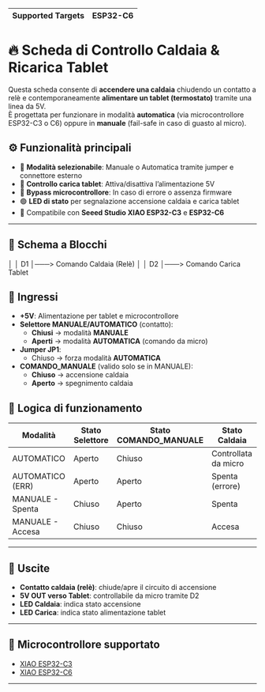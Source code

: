 | Supported Targets | ESP32-C6 |
| ----------------- | -------- |

# 🔥 Scheda di Controllo Caldaia & Ricarica Tablet

Questa scheda consente di **accendere una caldaia** chiudendo un contatto a relè e contemporaneamente **alimentare un tablet (termostato)** tramite una linea da 5V.  
È progettata per funzionare in modalità **automatica** (via microcontrollore ESP32-C3 o C6) oppure in **manuale** (fail-safe in caso di guasto al micro).

## ⚙️ Funzionalità principali

- 🔁 **Modalità selezionabile**: Manuale o Automatica tramite jumper e connettore esterno
- 🔌 **Controllo carica tablet**: Attiva/disattiva l’alimentazione 5V
- 🔧 **Bypass microcontrollore**: In caso di errore o assenza firmware
- 🟢 **LED di stato** per segnalazione accensione caldaia e carica tablet
- 🧠 Compatibile con **Seeed Studio XIAO ESP32-C3** e **ESP32-C6**

---

## 🧩 Schema a Blocchi

│ │ D1 │───> Comando Caldaia (Relè)
│ │ D2 │───> Comando Carica Tablet

## 🔌 Ingressi

- **+5V**: Alimentazione per tablet e microcontrollore
- **Selettore MANUALE/AUTOMATICO** (contatto):
  - **Chiusi** → modalità **MANUALE**
  - **Aperti** → modalità **AUTOMATICA** (comando da micro)
- **Jumper JP1**:
  - Chiuso → forza modalità **AUTOMATICA**
- **COMANDO_MANUALE** (valido solo se in MANUALE):
  - **Chiuso** → accensione caldaia
  - **Aperto** → spegnimento caldaia

## 🔁 Logica di funzionamento

| Modalità         | Stato Selettore | Stato COMANDO_MANUALE | Stato Caldaia         |
|------------------|------------------|------------------------|------------------------|
| AUTOMATICO       | Aperto           | Chiuso                 | Controllata da micro   |
| AUTOMATICO (ERR) | Aperto           | Aperto                 | Spenta (errore)        |
| MANUALE - Spenta | Chiuso           | Aperto                 | Spenta                 |
| MANUALE - Accesa | Chiuso           | Chiuso                 | Accesa                 |

---

## 🔋 Uscite

- **Contatto caldaia (relè)**: chiude/apre il circuito di accensione
- **5V OUT verso Tablet**: controllabile da micro tramite D2
- **LED Caldaia**: indica stato accensione
- **LED Carica**: indica stato alimentazione tablet

---

## 🧠 Microcontrollore supportato

- [XIAO ESP32-C3](https://wiki.seeedstudio.com/XIAO_ESP32C3_Getting_Started/)
- [XIAO ESP32-C6](https://wiki.seeedstudio.com/XIAO_ESP32C6_Getting_Started/)

---  
